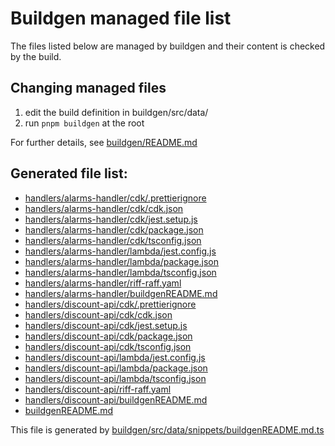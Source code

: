# Buildgen managed file list
The files listed below are managed by buildgen and their content is checked by the build.

## Changing managed files
1. edit the build definition in buildgen/src/data/
2. run `pnpm buildgen` at the root

For further details, see [buildgen/README.md](./buildgen/README.md)

## Generated file list:
- [handlers/alarms-handler/cdk/.prettierignore](handlers/alarms-handler/cdk/.prettierignore)
- [handlers/alarms-handler/cdk/cdk.json](handlers/alarms-handler/cdk/cdk.json)
- [handlers/alarms-handler/cdk/jest.setup.js](handlers/alarms-handler/cdk/jest.setup.js)
- [handlers/alarms-handler/cdk/package.json](handlers/alarms-handler/cdk/package.json)
- [handlers/alarms-handler/cdk/tsconfig.json](handlers/alarms-handler/cdk/tsconfig.json)
- [handlers/alarms-handler/lambda/jest.config.js](handlers/alarms-handler/lambda/jest.config.js)
- [handlers/alarms-handler/lambda/package.json](handlers/alarms-handler/lambda/package.json)
- [handlers/alarms-handler/lambda/tsconfig.json](handlers/alarms-handler/lambda/tsconfig.json)
- [handlers/alarms-handler/riff-raff.yaml](handlers/alarms-handler/riff-raff.yaml)
- [handlers/alarms-handler/buildgenREADME.md](handlers/alarms-handler/buildgenREADME.md)
- [handlers/discount-api/cdk/.prettierignore](handlers/discount-api/cdk/.prettierignore)
- [handlers/discount-api/cdk/cdk.json](handlers/discount-api/cdk/cdk.json)
- [handlers/discount-api/cdk/jest.setup.js](handlers/discount-api/cdk/jest.setup.js)
- [handlers/discount-api/cdk/package.json](handlers/discount-api/cdk/package.json)
- [handlers/discount-api/cdk/tsconfig.json](handlers/discount-api/cdk/tsconfig.json)
- [handlers/discount-api/lambda/jest.config.js](handlers/discount-api/lambda/jest.config.js)
- [handlers/discount-api/lambda/package.json](handlers/discount-api/lambda/package.json)
- [handlers/discount-api/lambda/tsconfig.json](handlers/discount-api/lambda/tsconfig.json)
- [handlers/discount-api/riff-raff.yaml](handlers/discount-api/riff-raff.yaml)
- [handlers/discount-api/buildgenREADME.md](handlers/discount-api/buildgenREADME.md)
- [buildgenREADME.md](buildgenREADME.md)

This file is generated by [buildgen/src/data/snippets/buildgenREADME.md.ts](./buildgen/src/data/snippets/buildgenREADME.md.ts)
